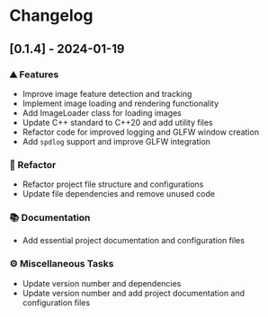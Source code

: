 # Changelog

## [0.1.4] - 2024-01-19

### <!-- 0 -->⛰️  Features

- Improve image feature detection and tracking
- Implement image loading and rendering functionality
- Add ImageLoader class for loading images
- Update C++ standard to C++20 and add utility files
- Refactor code for improved logging and GLFW window creation
- Add `spdlog` support and improve GLFW integration

### <!-- 2 -->🚜 Refactor

- Refactor project file structure and configurations
- Update file dependencies and remove unused code

### <!-- 3 -->📚 Documentation

- Add essential project documentation and configuration files

### <!-- 7 -->⚙️ Miscellaneous Tasks

- Update version number and dependencies
- Update version number and add project documentation and configuration files

<!-- BRESILLA -->
